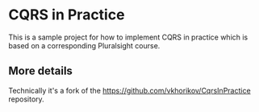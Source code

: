CQRS in Practice
=====================

This is a sample project for how to implement CQRS in practice which is based on a corresponding Pluralsight course.

More details
--------------

Technically it's a fork of the https://github.com/vkhorikov/CqrsInPractice repository.
